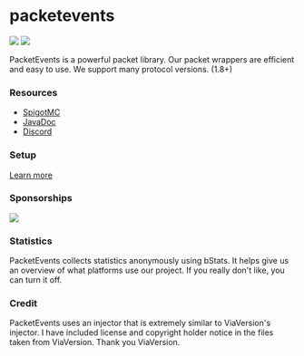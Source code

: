 # packetevents

[![](https://img.shields.io/badge/License-GPLv3-yellow.svg)](https://github.com/retrooper/packetevents/blob/dev/LICENSE)
[![](https://jitpack.io/v/retrooper/packetevents.svg)](https://jitpack.io/#retrooper/packetevents)

PacketEvents is a powerful packet library. Our packet wrappers are efficient and easy to use. We support many protocol versions. (1.8+)

### Resources
* [SpigotMC](https://www.spigotmc.org/resources/packetevents-api.80279/)
* [JavaDoc](https://packetevents.github.io/javadocs)
* [Discord](https://discord.me/packetevents)

### Setup
[Learn more](https://github.com/retrooper/packetevents/wiki/1.-Setup)

### Sponsorships
[![](https://www.ej-technologies.com/images/product_banners/jprofiler_small.png)](https://www.ej-technologies.com/products/jprofiler/overview.html)

### Statistics
PacketEvents collects statistics anonymously using bStats. It helps give us an overview of what platforms use our project. If you really don't like, you can turn it off.

### Credit
PacketEvents uses an injector that is extremely similar to ViaVersion's injector. I have included license and copyright holder notice in the files taken from ViaVersion. Thank you ViaVersion.
